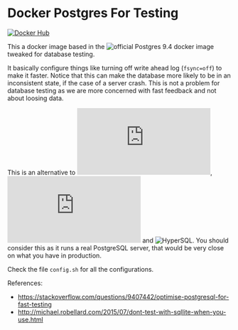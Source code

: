 
# Docker Postgres For Testing

[![Docker Hub](https://img.shields.io/badge/docker-ready-blue.svg)](https://registry.hub.docker.com/u/labianchin/docker-postgres-for-testing/)

This a docker image based in the ![official Postgres 9.4 docker image](https://registry.hub.docker.com/_/postgres/) tweaked for database testing.

It basically configure things like turning off write ahead log (`fsync=off`) to make it faster. Notice that this can make the database more likely to be in an inconsistent state, if the case of a server crash. This is not a problem for database testing as we are more concerned with fast feedback and not about loosing data.

This is an alternative to ![H2](http://www.h2database.com/html/main.html), ![in memory SQLite](https://www.sqlite.org/inmemorydb.html) and ![HyperSQL](http://hsqldb.org/). You should consider this as it runs a real PostgreSQL server, that would be very close on what you have in production.

Check the file `config.sh` for all the configurations.

References:

- https://stackoverflow.com/questions/9407442/optimise-postgresql-for-fast-testing
- http://michael.robellard.com/2015/07/dont-test-with-sqllite-when-you-use.html